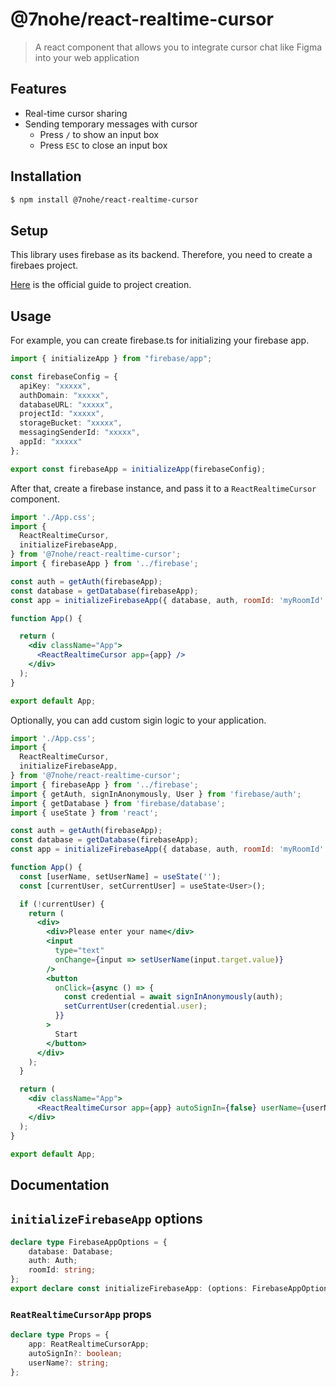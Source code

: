 # @7nohe/react-realtime-cursor

> A react component that allows you to integrate cursor chat like Figma into your web application

## Features

- Real-time cursor sharing
- Sending temporary messages with cursor
  - Press `/` to show an input box
  - Press `ESC` to close an input box

## Installation

```bash
$ npm install @7nohe/react-realtime-cursor
```


## Setup

This library uses firebase as its backend.
Therefore, you need to create a firebaes project.

[Here](https://firebase.google.com/docs/web/setup) is the official guide to project creation.


## Usage

For example, you can create firebase.ts for initializing your firebase app.

```ts
import { initializeApp } from "firebase/app";

const firebaseConfig = {
  apiKey: "xxxxx",
  authDomain: "xxxxx",
  databaseURL: "xxxxx",
  projectId: "xxxxx",
  storageBucket: "xxxxx",
  messagingSenderId: "xxxxx",
  appId: "xxxxx"
};

export const firebaseApp = initializeApp(firebaseConfig);

```

After that, create a firebase instance, and pass it to a `ReactRealtimeCursor` component.

```jsx
import './App.css';
import {
  ReactRealtimeCursor,
  initializeFirebaseApp,
} from '@7nohe/react-realtime-cursor';
import { firebaseApp } from '../firebase';

const auth = getAuth(firebaseApp);
const database = getDatabase(firebaseApp);
const app = initializeFirebaseApp({ database, auth, roomId: 'myRoomId' });

function App() {

  return (
    <div className="App">
      <ReactRealtimeCursor app={app} />
    </div>
  );
}

export default App;

```

Optionally, you can add custom sigin logic to your application.

```jsx
import './App.css';
import {
  ReactRealtimeCursor,
  initializeFirebaseApp,
} from '@7nohe/react-realtime-cursor';
import { firebaseApp } from '../firebase';
import { getAuth, signInAnonymously, User } from 'firebase/auth';
import { getDatabase } from 'firebase/database';
import { useState } from 'react';

const auth = getAuth(firebaseApp);
const database = getDatabase(firebaseApp);
const app = initializeFirebaseApp({ database, auth, roomId: 'myRoomId' });

function App() {
  const [userName, setUserName] = useState('');
  const [currentUser, setCurrentUser] = useState<User>();

  if (!currentUser) {
    return (
      <div>
        <div>Please enter your name</div>
        <input
          type="text"
          onChange={input => setUserName(input.target.value)}
        />
        <button
          onClick={async () => {
            const credential = await signInAnonymously(auth);
            setCurrentUser(credential.user);
          }}
        >
          Start
        </button>
      </div>
    );
  }

  return (
    <div className="App">
      <ReactRealtimeCursor app={app} autoSignIn={false} userName={userName} />
    </div>
  );
}

export default App;
```

## Documentation


## `initializeFirebaseApp` options

```ts
declare type FirebaseAppOptions = {
    database: Database;
    auth: Auth;
    roomId: string;
};
export declare const initializeFirebaseApp: (options: FirebaseAppOptions) => ReatRealtimeCursorApp;
```

### `ReatRealtimeCursorApp` props

```ts
declare type Props = {
    app: ReatRealtimeCursorApp;
    autoSignIn?: boolean;
    userName?: string;
};
```
